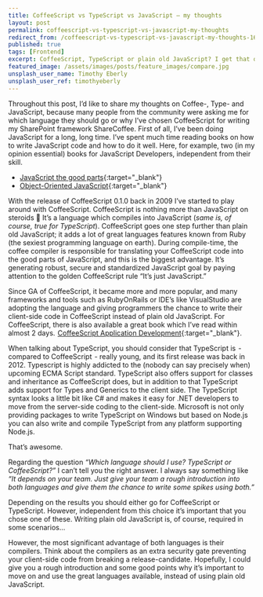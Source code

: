 ```yaml
---
title: CoffeeScript vs TypeScript vs JavaScript — my thoughts
layout: post
permalink: coffeescript-vs-typescript-vs-javascript-my-thoughts
redirect_from: /coffeescript-vs-typescript-vs-javascript-my-thoughts-1678e566ea5f
published: true
tags: [Frontend]
excerpt: CoffeeScript, TypeScript or plain old JavaScript? I get that question many times from customers. Here are my thoughts...
featured_image: /assets/images/posts/feature_images/compare.jpg
unsplash_user_name: Timothy Eberly
unsplash_user_ref: timothyeberly
---
```


Throughout this post, I’d like to share my thoughts on Coffee-, Type- and JavaScript, because many people from the community were asking me for which language they should go or why I’ve chosen CoffeeScript for writing my SharePoint framework ShareCoffee. First of all, I’ve been doing JavaScript for a long, long time. I’ve spent much time reading books on how to write JavaScript code and how to do it well. Here, for example, two (in my opinion essential) books for JavaScript Developers, independent from their skill.

- [JavaScript the good parts](http://www.amazon.de/JavaScript-Good-Parts-ebook/dp/B0026OR2ZY/ref=sr_1_6?s=books-intl-de&ie=UTF8&qid=1391000834&sr=1-6&keywords=javascript){:target="_blank"}
- [Object-Oriented JavaScript](http://www.amazon.de/Object-Oriented-JavaScript-Stoyan-Stefanov-ebook/dp/B0057UNEJC/ref=sr_1_31?s=books-intl-de&ie=UTF8&qid=1391000865&sr=1-31&keywords=javascript+patterns){:target="_blank"}

With the release of CoffeeScript 0.1.0 back in 2009 I’ve started to play around with CoffeeScript. CoffeeScript is nothing more than JavaScript on steroids 🙂 It’s a language which compiles into JavaScript (*same is, of course, true for TypeScript*). CoffeeScript goes one step further than plain old JavaScript; it adds a lot of great languages features known from Ruby (the sexiest programming language on earth). During compile-time, the coffee compiler is responsible for translating your CoffeeScript code into the good parts of JavaScript, and this is the biggest advantage. It’s generating robust, secure and standardized JavaScript goal by paying attention to the golden CoffeeScript rule “It’s just JavaScript.” 

Since GA of CoffeeScript, it became more and more popular, and many frameworks and tools such as RubyOnRails or IDE’s like VisualStudio are adopting the language and giving programmers the chance to write their client-side code in CoffeeScript instead of plain old JavaScript. For CoffeeScript, there is also available a great book which I’ve read within almost 2 days.  [CoffeeScript Application Development](http://www.amazon.de/CoffeeScript-Application-Development-Ian-Young-ebook/dp/B00ESX13IS/ref=sr_1_5?s=books-intl-de&ie=UTF8&qid=1391000961&sr=1-5&keywords=coffeescript){:target="_blank"}.

When talking about TypeScript, you should consider that TypeScript is  -  compared to CoffeeScript  - really young, and its first release was back in 2012. Typescript is highly addicted to the (nobody can say precisely when) upcoming ECMA Script standard. TypeScript also offers support for classes and inheritance as CoffeeScript does, but in addition to that TypeScript adds support for Types and Generics to the client side. The TypeScript syntax looks a little bit like C# and makes it easy for .NET developers to move from the server-side coding to the client-side. Microsoft is not only providing packages to write TypeScript on Windows but based on Node.js you can also write and compile TypeScript from any platform supporting Node.js. 

That’s awesome.


Regarding the question *“Which language should I use? TypeScript or CoffeeScript?”* I can’t tell you the right answer. I always say something like *“It depends on your team. Just give your team a rough introduction into both languages and give them the chance to write some spikes using both.”* 

Depending on the results you should either go for CoffeeScript or TypeScript. However, independent from this choice it’s important that you chose one of these. Writing plain old JavaScript is, of course, required in some scenarios... 

However, the most significant advantage of both languages is their compilers. Think about the compilers as an extra security gate preventing your client-side code from breaking a release-candidate. Hopefully, I could give you a rough introduction and some good points why it’s important to move on and use the great languages available, instead of using plain old JavaScript.


